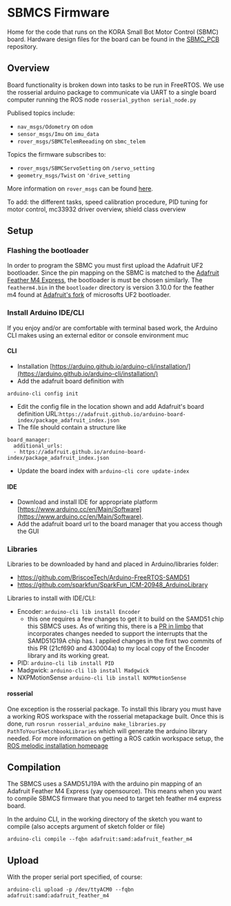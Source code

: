 # SBMCS Firmware
Home for the code that runs on the KORA Small Bot Motor Control (SBMC) board. Hardware design files for the board can be found in the [SBMC_PCB](https://github.com/UKyKORA/SBMCS_PCB) repository. 


## Overview
Board functionality is broken down into tasks to be run in FreeRTOS.  We use the rosserial arduino package to communicate via UART to a single board computer running the ROS node ```rosserial_python serial_node.py```

Publised topics include:
- ```nav_msgs/Odometry``` on ```odom``` 
- ```sensor_msgs/Imu``` on ```imu_data```
- ```rover_msgs/SBMCTelemReeading``` on ```sbmc_telem```

Topics the firmware subscribes to:
- ```rover_msgs/SBMCServoSetting``` on ```/servo_setting```
- ```geometry_msgs/Twist``` on ```'drive_setting```

More information on ```rover_msgs``` can be found [here](https://github.com/UKyKORA/LunaRover/tree/master/src/rover_msgs).

To add: the different tasks, speed calibration procedure, PID tuning for motor control, mc33932 driver overview, shield class overview

## Setup



### Flashing the bootloader
In order to program the SBMC you must first upload the Adafruit UF2 bootloader. Since the pin mapping on the SBMC is matched to the [Adafruit Feather M4 Express](https://www.adafruit.com/product/3857), the bootloader is must be chosen similarly. The ```featherm4.bin```  in the ```bootloader``` directory is version 3.10.0 for the feather m4 found at [Adafruit's fork](https://github.com/adafruit/uf2-samdx1/releases) of microsofts UF2 bootloader.

### Install Arduino IDE/CLI
If you enjoy and/or are comfortable with terminal based work, the Arduino CLI makes using an external editor or console environment muc
#### CLI
- Installation [https://arduino.github.io/arduino-cli/installation/](https://arduino.github.io/arduino-cli/installation/)
- Add the adafruit board definition with
```
arduino-cli config init
```
- Edit the config file in the location shown and add Adafruit's board definition URL:```https://adafruit.github.io/arduino-board-index/package_adafruit_index.json``` 
- The file should contain a structure like 
```
board_manager:                                                                                                                                                
  additional_urls:                                                                                                                                            
  - https://adafruit.github.io/arduino-board-index/package_adafruit_index.json
```
- Update the board index with ```arduino-cli core update-index```

#### IDE 
 - Download and install IDE for appropriate platform [https://www.arduino.cc/en/Main/Software](https://www.arduino.cc/en/Main/Software).
 - Add the adafruit board url to the board manager that you access though the GUI

### Libraries

Libraries to be downloaded by hand and placed in Arduino/libraries folder:
- https://github.com/BriscoeTech/Arduino-FreeRTOS-SAMD51 
- https://github.com/sparkfun/SparkFun_ICM-20948_ArduinoLibrary

Libraries to install with IDE/CLI:
- Encoder: ```arduino-cli lib install Encoder```
  - this one requires a few changes to get it to build on the SAMD51 chip this SBMCS uses. As of writing this, there is a [PR in limbo](https://github.com/PaulStoffregen/Encoder/pull/34) that incorporates changes needed to support the interrupts that the SAMD51G19A chip has. I applied changes in the first two commits of this PR (21cf690 and 430004a) to my local copy of the Encoder library and its working great.
- PID: ```arduino-cli lib install PID```
- Madgwick: ```arduino-cli lib install Madgwick```
- NXPMotionSense ```arduino-cli lib install NXPMotionSense```

#### rosserial
 One exception is the rosserial package. To install this library you must have a working ROS workspace  with the rosserial metapackage built. Once this is done, run
```rosrun rosserial_arduino make_libraries.py PathToYourSketchbookLibraries```
which will generate the arduino library needed. For more information on getting a ROS catkin workspace setup, the [ROS melodic installation homepage](http://wiki.ros.org/ROS/Installation)



## Compilation

The SBMCS uses a SAMD51J19A with the arduino pin mapping of an Adafruit Feather M4 Express (yay opensource). This means when you want to compile SBMCS firmware that you need to target teh feather m4 express board.

In the arduino CLI, in the working directory of the sketch you want to compile (also accepts argument of sketch folder or file)
```
arduino-cli compile --fqbn adafruit:samd:adafruit_feather_m4
```

## Upload
With the proper serial port specified, of course:

```arduino-cli upload -p /dev/ttyACM0 --fqbn adafruit:samd:adafruit_feather_m4```
